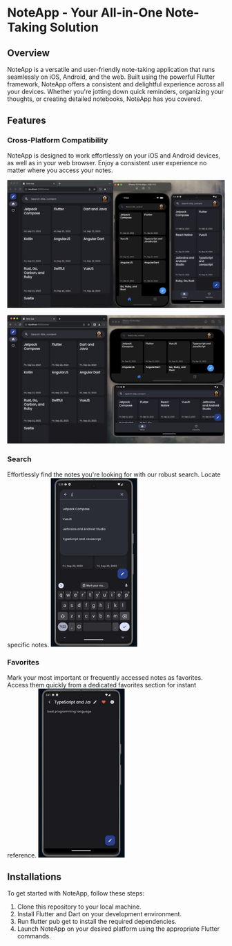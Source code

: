 # NoteApp - Your All-in-One Note-Taking Solution

## Overview
NoteApp is a versatile and user-friendly note-taking application that runs seamlessly on iOS, Android, and the web. Built using the powerful Flutter framework, NoteApp offers a consistent and delightful experience across all your devices. Whether you're jotting down quick reminders, organizing your thoughts, or creating detailed notebooks, NoteApp has you covered.

## Features

### Cross-Platform Compatibility
NoteApp is designed to work effortlessly on your iOS and Android devices, as well as in your web browser. Enjoy a consistent user experience no matter where you access your notes.

![Responsive and Adaptive Design](<Screenshot 2023-09-22 at 17.24.21.png>)

![Alt text](<Screenshot 2023-09-22 at 17.24.45.png>)

### Search
Effortlessly find the notes you're looking for with our robust search. Locate specific notes.
<img width="200" alt="image" src="Screenshot 2023-09-22 at 17.39.43.png">

### Favorites
Mark your most important or frequently accessed notes as favorites. Access them quickly from a dedicated favorites section for instant reference.
<img width="200" alt="image" src="Screenshot 2023-09-22 at 17.41.21.png">

## Installations
To get started with NoteApp, follow these steps:

1. Clone this repository to your local machine.
2. Install Flutter and Dart on your development environment.
3. Run flutter pub get to install the required dependencies.
4. Launch NoteApp on your desired platform using the appropriate Flutter commands.
